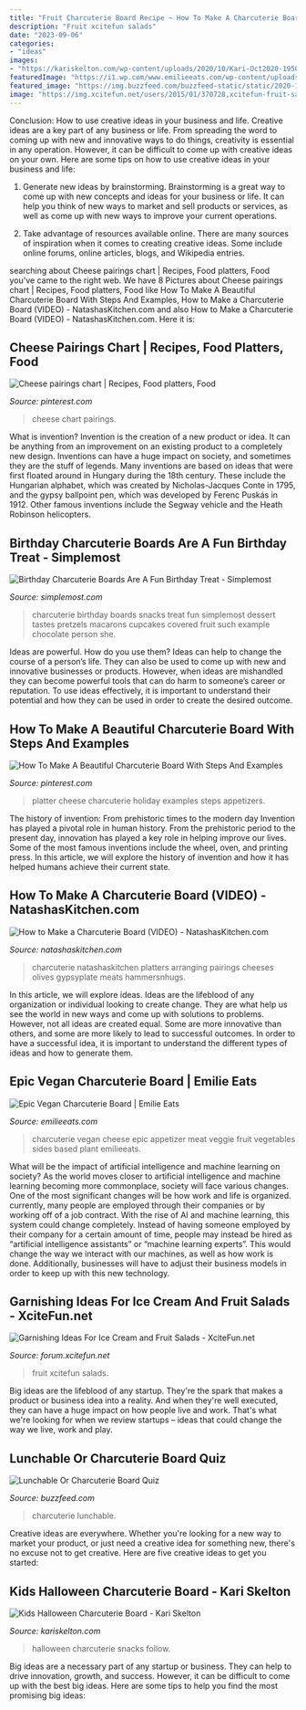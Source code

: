 ```yaml
---
title: "Fruit Charcuterie Board Recipe ~ How To Make A Charcuterie Board (video)"
description: "Fruit xcitefun salads"
date: "2023-09-06"
categories:
- "ideas"
images:
- "https://kariskelton.com/wp-content/uploads/2020/10/Kari-Oct2020-1950.jpg"
featuredImage: "https://i1.wp.com/www.emilieeats.com/wp-content/uploads/2017/11/vegan-charcuterie-board-appetizer-sides-meat-cheese-board-plant-based-1.jpg?resize=680%2C1020&amp;ssl=1"
featured_image: "https://img.buzzfeed.com/buzzfeed-static/static/2020-11/13/18/enhanced/a9a3f8cd3397/original-4727-1605293896-26.jpg?crop=1200:628;0,0%26downsize=1250:*"
image: "https://img.xcitefun.net/users/2015/01/370728,xcitefun-fruit-salads-6.jpg"
---
```



Conclusion: How to use creative ideas in your business and life.
Creative ideas are a key part of any business or life. From spreading the word to coming up with new and innovative ways to do things, creativity is essential in any operation. However, it can be difficult to come up with creative ideas on your own. Here are some tips on how to use creative ideas in your business and life: 
1) Generate new ideas by brainstorming. Brainstorming is a great way to come up with new concepts and ideas for your business or life. It can help you think of new ways to market and sell products or services, as well as come up with new ways to improve your current operations. 

2) Take advantage of resources available online. There are many sources of inspiration when it comes to creating creative ideas. Some include online forums, online articles, blogs, and Wikipedia entries.

	

		
searching about Cheese pairings chart | Recipes, Food platters, Food you've came to the right web. We have 8 Pictures about Cheese pairings chart | Recipes, Food platters, Food like How To Make A Beautiful Charcuterie Board With Steps And Examples, How to Make a Charcuterie Board (VIDEO) - NatashasKitchen.com and also How to Make a Charcuterie Board (VIDEO) - NatashasKitchen.com. Here it is:
		
    
## Cheese Pairings Chart | Recipes, Food Platters, Food

<img loading=lazy src="https://i.pinimg.com/736x/84/52/61/84526165abf6b4d28bf4d892442236b2.jpg" onerror="this.onerror=null;this.src='https://tse1.mm.bing.net/th?id=OIP.7ExxMPw15vglsJ4wM6PofAHaRu&amp;pid=15.1';" alt="Cheese pairings chart | Recipes, Food platters, Food">

_Source: pinterest.com_

>cheese chart pairings. 

	

What is invention?
Invention is the creation of a new product or idea. It can be anything from an improvement on an existing product to a completely new design. Inventions can have a huge impact on society, and sometimes they are the stuff of legends.
Many inventions are based on ideas that were first floated around in Hungary during the 18th century. These include the Hungarian alphabet, which was created by Nicholas-Jacques Conte in 1795, and the gypsy ballpoint pen, which was developed by Ferenc Puskás in 1912. Other famous inventions include the Segway vehicle and the Heath Robinson helicopters.

    
## Birthday Charcuterie Boards Are A Fun Birthday Treat - Simplemost

<img loading=lazy src="https://www.simplemost.com/wp-content/uploads/2021/03/dessert-charcuterie-board-closeup.jpeg" onerror="this.onerror=null;this.src='https://tse1.mm.bing.net/th?id=OIP.WpuyZdApPJIkSHW3LmkQgwHaLH&amp;pid=15.1';" alt="Birthday Charcuterie Boards Are A Fun Birthday Treat - Simplemost">

_Source: simplemost.com_

>charcuterie birthday boards snacks treat fun simplemost dessert tastes pretzels macarons cupcakes covered fruit such example chocolate person she. 

	

Ideas are powerful. How do you use them?
Ideas can help to change the course of a person’s life. They can also be used to come up with new and innovative businesses or products. However, when ideas are mishandled they can become powerful tools that can do harm to someone’s career or reputation. To use ideas effectively, it is important to understand their potential and how they can be used in order to create the desired outcome.

    
## How To Make A Beautiful Charcuterie Board With Steps And Examples

<img loading=lazy src="https://i.pinimg.com/736x/09/cc/de/09ccde5a6e2abfb27f556ab0b21869da.jpg" onerror="this.onerror=null;this.src='https://tse3.mm.bing.net/th?id=OIP.ANuzNFXv_vNwKuxJ1Nmh-AHaLN&amp;pid=15.1';" alt="How To Make A Beautiful Charcuterie Board With Steps And Examples">

_Source: pinterest.com_

>platter cheese charcuterie holiday examples steps appetizers. 

	

The history of invention: From prehistoric times to the modern day
Invention has played a pivotal role in human history. From the prehistoric period to the present day, innovation has played a key role in helping improve our lives. Some of the most famous inventions include the wheel, oven, and printing press. In this article, we will explore the history of invention and how it has helped humans achieve their current state.

    
## How To Make A Charcuterie Board (VIDEO) - NatashasKitchen.com

<img loading=lazy src="https://natashaskitchen.com/wp-content/uploads/2020/12/Charcuterie-Board-1.jpg" onerror="this.onerror=null;this.src='https://tse3.mm.bing.net/th?id=OIP.R17IcnQSn3D555MjJbMSzQHaLH&amp;pid=15.1';" alt="How to Make a Charcuterie Board (VIDEO) - NatashasKitchen.com">

_Source: natashaskitchen.com_

>charcuterie natashaskitchen platters arranging pairings cheeses olives gypsyplate meats hammersnhugs. 

	

In this article, we will explore ideas. Ideas are the lifeblood of any organization or individual looking to create change. They are what help us see the world in new ways and come up with solutions to problems. However, not all ideas are created equal. Some are more innovative than others, and some are more likely to lead to successful outcomes. In order to have a successful idea, it is important to understand the different types of ideas and how to generate them.

    
## Epic Vegan Charcuterie Board | Emilie Eats

<img loading=lazy src="https://i1.wp.com/www.emilieeats.com/wp-content/uploads/2017/11/vegan-charcuterie-board-appetizer-sides-meat-cheese-board-plant-based-1.jpg?resize=680%2C1020&amp;ssl=1" onerror="this.onerror=null;this.src='https://tse2.mm.bing.net/th?id=OIP.KbDUHZj5D9nVAUScXrlN6wHaLH&amp;pid=15.1';" alt="Epic Vegan Charcuterie Board | Emilie Eats">

_Source: emilieeats.com_

>charcuterie vegan cheese epic appetizer meat veggie fruit vegetables sides based plant emilieeats. 

	

What will be the impact of artificial intelligence and machine learning on society?
As the world moves closer to artificial intelligence and machine learning becoming more commonplace, society will face various changes. One of the most significant changes will be how work and life is organized. currently, many people are employed through their companies or by working off of a job contract. With the rise of AI and machine learning, this system could change completely. Instead of having someone employed by their company for a certain amount of time, people may instead be hired as “artificial intelligence assistants” or “machine learning experts”. This would change the way we interact with our machines, as well as how work is done. Additionally, businesses will have to adjust their business models in order to keep up with this new technology.

    
## Garnishing Ideas For Ice Cream And Fruit Salads - XciteFun.net

<img loading=lazy src="https://img.xcitefun.net/users/2015/01/370728,xcitefun-fruit-salads-6.jpg" onerror="this.onerror=null;this.src='https://tse2.mm.bing.net/th?id=OIP.0EfsYflpXxrwbR7mJTF3tQHaKj&amp;pid=15.1';" alt="Garnishing Ideas For Ice Cream and Fruit Salads - XciteFun.net">

_Source: forum.xcitefun.net_

>fruit xcitefun salads. 

	

Big ideas are the lifeblood of any startup. They're the spark that makes a product or business idea into a reality. And when they're well executed, they can have a huge impact on how people live and work. That's what we're looking for when we review startups – ideas that could change the way we live, work and play.

    
## Lunchable Or Charcuterie Board Quiz

<img loading=lazy src="https://img.buzzfeed.com/buzzfeed-static/static/2020-11/13/18/enhanced/a9a3f8cd3397/original-4727-1605293896-26.jpg?crop=1200:628;0,0%26downsize=1250:*" onerror="this.onerror=null;this.src='https://tse1.mm.bing.net/th?id=OIP.lTrtpAiU_daHuKUacFLzSQHaD4&amp;pid=15.1';" alt="Lunchable Or Charcuterie Board Quiz">

_Source: buzzfeed.com_

>charcuterie lunchable. 

	

Creative ideas are everywhere. Whether you're looking for a new way to market your product, or just need a creative idea for something new, there's no excuse not to get creative. Here are five creative ideas to get you started: 

    
## Kids Halloween Charcuterie Board - Kari Skelton

<img loading=lazy src="https://kariskelton.com/wp-content/uploads/2020/10/Kari-Oct2020-1950.jpg" onerror="this.onerror=null;this.src='https://tse2.mm.bing.net/th?id=OIP.oW2Cc7MU7Ed_SM27DttoqQHaLH&amp;pid=15.1';" alt="Kids Halloween Charcuterie Board - Kari Skelton">

_Source: kariskelton.com_

>halloween charcuterie snacks follow. 

	

Big ideas are a necessary part of any startup or business. They can help to drive innovation, growth, and success. However, it can be difficult to come up with the best big ideas. Here are some tips to help you find the most promising big ideas: 

